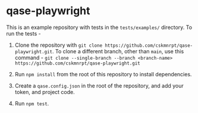 # qase-playwright

This is an example repository with tests in the `tests/examples/` directory. To run the tests -

1. Clone the repository with `git clone https://github.com/cskmnrpt/qase-playwright.git`.
To clone a different branch, other than `main`, use this command - `git clone --single-branch --branch <branch-name> https://github.com/cskmnrpt/qase-playwright.git`

2. Run `npm install` from the root of this repository to install dependencies.

3. Create a `qase.config.json` in the root of the repository, and add your token, and project code.

4. Run `npm test`.
